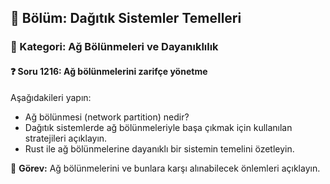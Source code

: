 ## 📘 Bölüm: Dağıtık Sistemler Temelleri  
### 🔹 Kategori: Ağ Bölünmeleri ve Dayanıklılık  
#### ❓ Soru 1216: Ağ bölünmelerini zarifçe yönetme

Aşağıdakileri yapın:

- Ağ bölünmesi (network partition) nedir?
- Dağıtık sistemlerde ağ bölünmeleriyle başa çıkmak için kullanılan stratejileri açıklayın.
- Rust ile ağ bölünmelerine dayanıklı bir sistemin temelini özetleyin.

🔧 **Görev:** Ağ bölünmelerini ve bunlara karşı alınabilecek önlemleri açıklayın.
